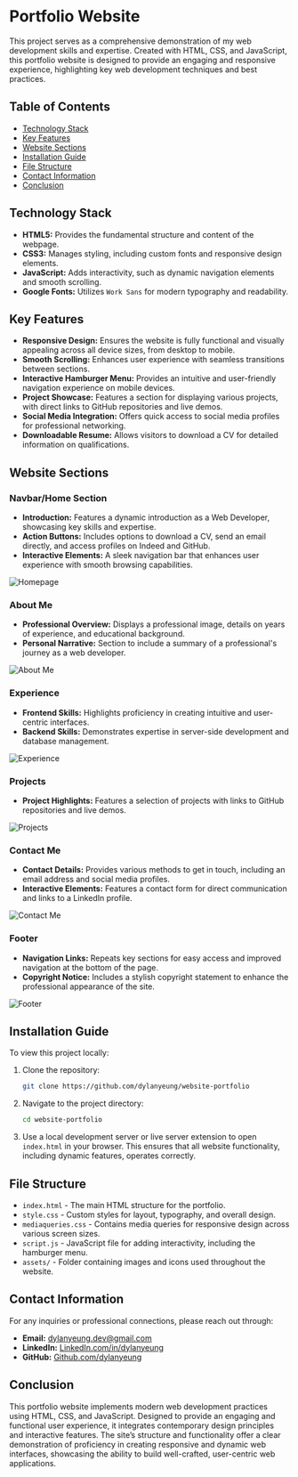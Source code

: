# Portfolio Website

This project serves as a comprehensive demonstration of my web development skills and expertise. Created with HTML, CSS, and JavaScript, this portfolio website is designed to provide an engaging and responsive experience, highlighting key web development techniques and best practices.

## Table of Contents
- [Technology Stack](#technology-stack)
- [Key Features](#key-features)
- [Website Sections](#website-sections)
- [Installation Guide](#installation-guide)
- [File Structure](#file-structure)
- [Contact Information](#contact-information)
- [Conclusion](#conclusion)

## Technology Stack
- **HTML5:** Provides the fundamental structure and content of the webpage.
- **CSS3:** Manages styling, including custom fonts and responsive design elements.
- **JavaScript:** Adds interactivity, such as dynamic navigation elements and smooth scrolling.
- **Google Fonts:** Utilizes `Work Sans` for modern typography and readability.

## Key Features
- **Responsive Design:** Ensures the website is fully functional and visually appealing across all device sizes, from desktop to mobile.
- **Smooth Scrolling:** Enhances user experience with seamless transitions between sections.
- **Interactive Hamburger Menu:** Provides an intuitive and user-friendly navigation experience on mobile devices.
- **Project Showcase:** Features a section for displaying various projects, with direct links to GitHub repositories and live demos.
- **Social Media Integration:** Offers quick access to social media profiles for professional networking.
- **Downloadable Resume:** Allows visitors to download a CV for detailed information on qualifications.

## Website Sections

### Navbar/Home Section
- **Introduction:** Features a dynamic introduction as a Web Developer, showcasing key skills and expertise.
- **Action Buttons:** Includes options to download a CV, send an email directly, and access profiles on Indeed and GitHub.
- **Interactive Elements:** A sleek navigation bar that enhances user experience with smooth browsing capabilities.

![Homepage](https://raw.githubusercontent.com/dylanyeung/website-portfolio/main/assets/screenshot-navbar-home.png)

### About Me
- **Professional Overview:** Displays a professional image, details on years of experience, and educational background.
- **Personal Narrative:** Section to include a summary of a professional's journey as a web developer.

![About Me](https://raw.githubusercontent.com/dylanyeung/website-portfolio/main/assets/screenshot-about-me.png)

### Experience
- **Frontend Skills:** Highlights proficiency in creating intuitive and user-centric interfaces.
- **Backend Skills:** Demonstrates expertise in server-side development and database management.

![Experience](https://raw.githubusercontent.com/dylanyeung/website-portfolio/main/assets/screenshot-experience.png)

### Projects
- **Project Highlights:** Features a selection of projects with links to GitHub repositories and live demos.

![Projects](https://raw.githubusercontent.com/dylanyeung/website-portfolio/main/assets/screenshot-projects.png)

### Contact Me
- **Contact Details:** Provides various methods to get in touch, including an email address and social media profiles.
- **Interactive Elements:** Features a contact form for direct communication and links to a LinkedIn profile.

![Contact Me](https://raw.githubusercontent.com/dylanyeung/website-portfolio/main/assets/screenshot-contact-me.png)

### Footer
- **Navigation Links:** Repeats key sections for easy access and improved navigation at the bottom of the page.
- **Copyright Notice:** Includes a stylish copyright statement to enhance the professional appearance of the site.

![Footer](https://raw.githubusercontent.com/dylanyeung/website-portfolio/main/assets/screenshot-footer.png)

## Installation Guide
To view this project locally:
1. Clone the repository:
    ```bash
    git clone https://github.com/dylanyeung/website-portfolio
    ```
2. Navigate to the project directory:
    ```bash
    cd website-portfolio
    ```
3. Use a local development server or live server extension to open `index.html` in your browser. This ensures that all website functionality, including dynamic features, operates correctly.

## File Structure
- `index.html` - The main HTML structure for the portfolio.
- `style.css` - Custom styles for layout, typography, and overall design.
- `mediaqueries.css` - Contains media queries for responsive design across various screen sizes.
- `script.js` - JavaScript file for adding interactivity, including the hamburger menu.
- `assets/` - Folder containing images and icons used throughout the website.

## Contact Information
For any inquiries or professional connections, please reach out through:
- **Email:** [dylanyeung.dev@gmail.com](mailto:dylanyeung.dev@gmail.com)
- **LinkedIn:** [LinkedIn.com/in/dylanyeung](https://www.linkedin.com/in/dylanyeung)
- **GitHub:** [Github.com/dylanyeung](https://github.com/dylanyeung)

## Conclusion
This portfolio website implements modern web development practices using HTML, CSS, and JavaScript. Designed to provide an engaging and functional user experience, it integrates contemporary design principles and interactive features. The site’s structure and functionality offer a clear demonstration of proficiency in creating responsive and dynamic web interfaces, showcasing the ability to build well-crafted, user-centric web applications.
